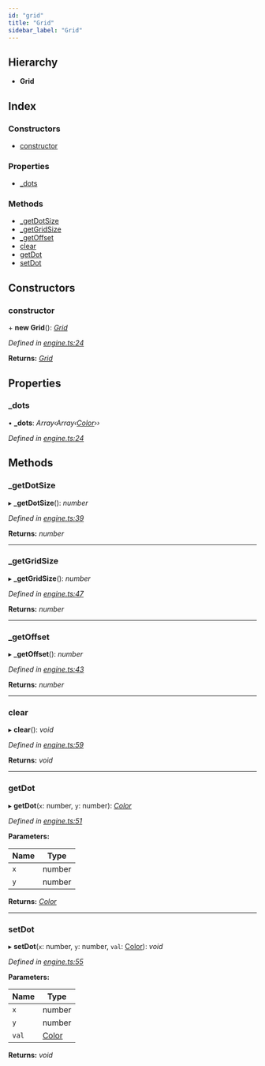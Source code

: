 ```yaml
---
id: "grid"
title: "Grid"
sidebar_label: "Grid"
---
```


## Hierarchy

* **Grid**

## Index

### Constructors

* [constructor](#constructor)

### Properties

* [_dots](#_dots)

### Methods

* [_getDotSize](#_getdotsize)
* [_getGridSize](#_getgridsize)
* [_getOffset](#_getoffset)
* [clear](#clear)
* [getDot](#getdot)
* [setDot](#setdot)

## Constructors

###  constructor

\+ **new Grid**(): *[Grid](grid)*

*Defined in [engine.ts:24](https://github.com/jamesroutley/24a2/blob/5df3740/src/engine.ts#L24)*

**Returns:** *[Grid](grid)*

## Properties

###  _dots

• **_dots**: *Array‹Array‹[Color](../enums/color)››*

*Defined in [engine.ts:24](https://github.com/jamesroutley/24a2/blob/5df3740/src/engine.ts#L24)*

## Methods

###  _getDotSize

▸ **_getDotSize**(): *number*

*Defined in [engine.ts:39](https://github.com/jamesroutley/24a2/blob/5df3740/src/engine.ts#L39)*

**Returns:** *number*

___

###  _getGridSize

▸ **_getGridSize**(): *number*

*Defined in [engine.ts:47](https://github.com/jamesroutley/24a2/blob/5df3740/src/engine.ts#L47)*

**Returns:** *number*

___

###  _getOffset

▸ **_getOffset**(): *number*

*Defined in [engine.ts:43](https://github.com/jamesroutley/24a2/blob/5df3740/src/engine.ts#L43)*

**Returns:** *number*

___

###  clear

▸ **clear**(): *void*

*Defined in [engine.ts:59](https://github.com/jamesroutley/24a2/blob/5df3740/src/engine.ts#L59)*

**Returns:** *void*

___

###  getDot

▸ **getDot**(`x`: number, `y`: number): *[Color](../enums/color)*

*Defined in [engine.ts:51](https://github.com/jamesroutley/24a2/blob/5df3740/src/engine.ts#L51)*

**Parameters:**

Name | Type |
------ | ------ |
`x` | number |
`y` | number |

**Returns:** *[Color](../enums/color)*

___

###  setDot

▸ **setDot**(`x`: number, `y`: number, `val`: [Color](../enums/color)): *void*

*Defined in [engine.ts:55](https://github.com/jamesroutley/24a2/blob/5df3740/src/engine.ts#L55)*

**Parameters:**

Name | Type |
------ | ------ |
`x` | number |
`y` | number |
`val` | [Color](../enums/color) |

**Returns:** *void*
